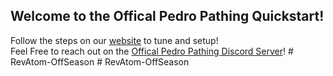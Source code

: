 ## Welcome to the Offical Pedro Pathing Quickstart!  

Follow the steps on our [website](https://pedropathing.com/) to tune and setup!  
Feel Free to reach out on the [Offical Pedro Pathing Discord Server](https://discord.gg/2GfC4qBP5s)!
#   R e v A t o m - O f f S e a s o n  
 #   R e v A t o m - O f f S e a s o n  
 